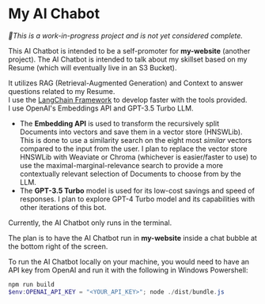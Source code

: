 # My AI Chabot
*🚧This is a work-in-progress project and is not yet considered complete.*

This AI Chatbot is intended to be a self-promoter for **my-website** (another project). The AI Chatbot is intended
to talk about my skillset based on my Resume (which will eventually live in an S3 Bucket).

It utilizes RAG (Retrieval-Augmented Generation) and Context to answer questions related to my Resume.  
I use the [LangChain Framework]([url](https://python.langchain.com/docs/get_started/introduction/)) to develop faster with 
the tools provided.  
I use OpenAI's Embeddings API and GPT-3.5 Turbo LLM.  
* The **Embedding API** is used to transform the recursively split Documents into vectors and save them in a vector store (HNSWLib).
This is done to use a similarity search on the eight most *similar* vectors compared to the input from the user.
I plan to replace the vector store HNSWLib with Weaviate or Chroma (whichever is easier/faster to use) to use
the maximal-marginal-relevance search to provide a more contextually relevant selection of Documents to choose from by the
LLM.
* The **GPT-3.5 Turbo** model is used for its low-cost savings and speed of responses. I plan to explore GPT-4 Turbo model and its capabilities
with other iterations of this bot.

Currently, the AI Chatbot only runs in the terminal. 

The plan is to have the AI Chatbot run in **my-website** inside a chat bubble at the bottom right of the screen.

To run the AI Chatbot locally on your machine, you would need to have an API key from OpenAI and run it with the following in Windows Powershell:  
```powershell
npm run build
$env:OPENAI_API_KEY = "<YOUR_API_KEY>"; node ./dist/bundle.js
```
